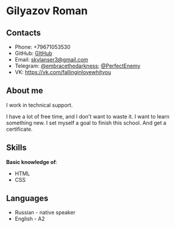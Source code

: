 # Gilyazov Roman

## Contacts

- Phone: +79671053530
- GitHub: [GItHub](https://github.com/Skylanser)
- Email: skylanser3@gmail.com
- Telegram: [@embracethedarkness](https://t.me/embracethedarkness); [@PerfectEnemy](https://t.me/PerfectEnemy)
- VK: https://vk.com/fallinginlovewhityou

## About me
I work in technical support.

I have a lot of free time, and I don't want to waste it. I want to learn something new. I set myself a goal to finish this school. And get a certificate.

## Skills

**Basic knowledge of**: 
- HTML
- CSS

## Languages

- Russian - native speaker
- English - A2